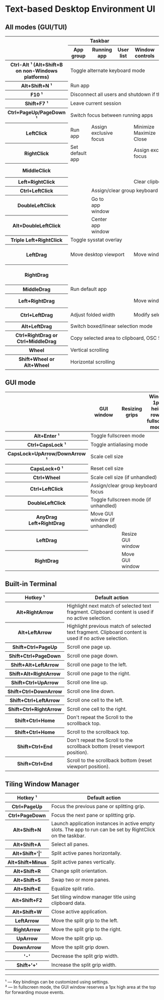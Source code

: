 # Text-based Desktop Environment UI

## All modes (GUI/TUI)

<table>
<thead>
  <tr>
    <th rowspan="2"></th>
    <th colspan="3">Taskbar</th>
    <th colspan="4">App window</th>
    <th colspan="2">Desktop</th>
  </tr>
  <tr>
    <th>App group</th>
    <th>Running app</th>
    <th>User list</th>
    <th>Window controls</th>
    <th>Menu bar</th>
    <th>Interior</th>
    <th>Resize grips</th>
    <th>Navigation strings</th>
    <th>Free space</th>
  </tr>
</thead>
<tbody>
  <tr>
    <th>Ctrl-Alt ¹ (Alt+Shift+B on non-Windows platforms)</th>
    <td colspan="9">Toggle alternate keyboard mode</td>
  </tr>
  <tr>
    <th>Alt+Shift+N ¹</th>
    <td colspan="9">Run app</td>
  </tr>
  <tr>
    <th>F10 ¹</th>
    <td colspan="9">Disconnect all users and shutdown if there are no apps running</td>
  </tr>
  <tr>
    <th>Shift+F7 ¹</th>
    <td colspan="9">Leave current session</td>
  </tr>
  <tr>
    <th>Ctrl+PageUp/PageDown ¹</th>
    <td colspan="9">Switch focus between running apps</td>
  </tr>
  <tr>
    <th>LeftClick</th>
    <td>Run app</td>
    <td>Assign exclusive focus</td>
    <td></td>
    <td>Minimize<br>Maximize<br>Close</td>
    <td colspan="3">Assign exclusive focus</td>
    <td>Go to app</td>
    <td>Clear keyboard focus</td>
  </tr>
  <tr>
    <th>RightClick</th>
    <td>Set default app</td>
    <td></td>
    <td colspan="1"></td>
    <td colspan="2">Assign exclusive focus</td>
    <td colspan="1"></td>
    <td colspan="2">Center app window</td>
    <td></td>
  </tr>
  <tr>
    <th>MiddleClick</th>
    <td colspan="5"></td>
    <td colspan="1">Selection/clipboard paste</td>
    <td colspan="3"></td>
  </tr>
  <tr>
    <th>Left+RightClick</th>
    <td colspan="3"></td>
    <td colspan="5">Clear clipboard</td>
    <td></td>
  </tr>
  <tr>
    <th>Ctrl+LeftClick</th>
    <td colspan="1"></td>
    <td colspan="7">Assign/clear group keyboard focus</td>
    <td></td>
  </tr>
  <tr>
    <th>DoubleLeftClick</th>
    <td colspan="1"></td>
    <td colspan="1">Go to app window</td>
    <td colspan="1"></td>
    <td></td>
    <td colspan="2">Maximize<br>Restore</td>
    <td colspan="3"></td>
  </tr>
  <tr>
    <th>Alt+DoubleLeftClick</th>
    <td colspan="1"></td>
    <td colspan="1">Center app window</td>
    <td colspan="1"></td>
    <td></td>
    <td colspan="2"></td>
    <td colspan="3"></td>
  </tr>
  <tr>
    <th>Triple Left+RightClick</th>
    <td colspan="3">Toggle sysstat overlay</td>
    <td colspan="6"></td>
  </tr>
  <tr>
    <th>LeftDrag</th>
    <td colspan="3">Move desktop viewport</td>
    <td colspan="3">Move window or Select text</td>
    <td colspan="1">Resize window</td>
    <td colspan="1">Move window</td>
    <td>Move desktop viewport</td>
  </tr>
  <tr>
    <th>RightDrag</th>
    <td colspan="5"></td>
    <td>Panoramic content scrolling</td>
    <td colspan="2"></td>
    <td>Run default app</td>
  </tr>
  <tr>
    <th>MiddleDrag</th>
    <td colspan="9">Run default app</td>
  </tr>
  <tr>
    <th>Left+RightDrag</th>
    <td colspan="3"></td>
    <td colspan="4">Move window / Restore maximized</td>
    <td colspan="2">Move desktop viewport</td>
  </tr>
  <tr>
    <th>Ctrl+LeftDrag</th>
    <td colspan="3">Adjust folded width</td>
    <td colspan="3">Modify selection</td>
    <td colspan="1">Zoom window</td>
    <td colspan="2"></td>
  </tr>
  <tr>
    <th>Alt+LeftDrag</th>
    <td colspan="9">Switch boxed/linear selection mode</td>
  </tr>
  <tr>
    <th>Ctrl+RightDrag or Ctrl+MiddleDrag</th>
    <td colspan="9">Copy selected area to clipboard, OSC 52</td>
  </tr>
  <tr>
    <th>Wheel</th>
    <td colspan="7">Vertical scrolling</td>
    <td colspan="2"></td>
  </tr>
  <tr>
    <th>Shift+Wheel or Alt+Wheel</th>
    <td colspan="7">Horizontal scrolling</td>
    <td colspan="2"></td>
  </tr>
</tbody>
</table>

## GUI mode

<table>
<thead>
  <tr>
    <th></th>
    <th>GUI window</th>
    <th>Resizing grips</th>
    <th>Window 1px-height row (in fullscreen mode)²</th>
  </tr>
</thead>
<tbody>
  <tr>
    <th>Alt+Enter ¹</th>
    <td colspan="3">Toggle fullscreen mode</td>
  </tr>
  <tr>
    <th>Ctrl+CapsLock ¹</th>
    <td colspan="3">Toggle antialiasing mode</td>
  </tr>
  <tr>
    <th>CapsLock+UpArrow/DownArrow ¹</th>
    <td colspan="3">Scale cell size</td>
  </tr>
  <tr>
    <th>CapsLock+0 ¹</th>
    <td colspan="3">Reset cell size</td>
  </tr>
  <tr>
    <th>Ctrl+Wheel</th>
    <td colspan="3">Scale cell size (if unhandled)</td>
  </tr>
  <tr>
    <th>Ctrl+LeftClick</th>
    <td colspan="3">Assign/clear group keyboard focus</td>
  </tr>
  <tr>
    <th>DoubleLeftClick</th>
    <td colspan="3">Toggle fullscreen mode (if unhandled)</td>
  </tr>
  <tr>
    <th>AnyDrag<br>Left+RightDrag</th>
    <td colspan="1">Move GUI window (if unhandled)</td>
    <td colspan="1"></td>
    <td colspan="1"></td>
  </tr>
  <tr>
    <th>LeftDrag</th>
    <td colspan="1"></td>
    <td colspan="1">Resize GUI window</td>
    <td colspan="1"></td>
  </tr>
  <tr>
    <th>RightDrag</th>
    <td colspan="1"></td>
    <td colspan="1">Move GUI window</td>
    <td colspan="1"></td>
  </tr>
</tbody>
</table>

## Built-in Terminal

<table>
  <thead>
    <tr><th>Hotkey ¹</th>              <th>Default action</th></tr>
  </thead>
  <tbody>
    <tr><th>Alt+RightArrow</th>        <td>Highlight next match of selected text fragment. Clipboard content is used if no active selection.</td></tr>
    <tr><th>Alt+LeftArrow</th>         <td>Highlight previous match of selected text fragment. Clipboard content is used if no active selection.</td></tr>
    <tr><th>Shift+Ctrl+PageUp</th>     <td>Scroll one page up.</td></tr>
    <tr><th>Shift+Ctrl+PageDown</th>   <td>Scroll one page down.</td></tr>
    <tr><th>Shift+Alt+LeftArrow</th>   <td>Scroll one page to the left.</td></tr>
    <tr><th>Shift+Alt+RightArrow</th>  <td>Scroll one page to the right.</td></tr>
    <tr><th>Shift+Ctrl+UpArrow</th>    <td>Scroll one line up.</td></tr>
    <tr><th>Shift+Ctrl+DownArrow</th>  <td>Scroll one line down.</td></tr>
    <tr><th>Shift+Ctrl+LeftArrow</th>  <td>Scroll one cell to the left.</td></tr>
    <tr><th>Shift+Ctrl+RightArrow</th> <td>Scroll one cell to the right.</td></tr>
    <tr><th>Shift+Ctrl+Home</th>       <td>Don't repeat the Scroll to the scrollback top.</td></tr>
    <tr><th>Shift+Ctrl+Home</th>       <td>Scroll to the scrollback top.</td></tr>
    <tr><th>Shift+Ctrl+End</th>        <td>Don't repeat the Scroll to the scrollback bottom (reset viewport position).</td></tr>
    <tr><th>Shift+Ctrl+End</th>        <td>Scroll to the scrollback bottom (reset viewport position).</td></tr>
  </tbody>
</table>

## Tiling Window Manager

<table>
  <thead>
    <tr><th>Hotkey ¹</th>              <th>Default action</th></tr>
  </thead>
  <tbody>
    <tr><th>Ctrl+PageUp</th>      <td>Focus the previous pane or splitting grip.</td></tr>
    <tr><th>Ctrl+PageDown</th>    <td>Focus the next pane or splitting grip.</td></tr>
    <tr><th>Alt+Shift+N</th>      <td>Launch application instances in active empty slots. The app to run can be set by RightClick on the taskbar.</td></tr>
    <tr><th>Alt+Shift+A</th>      <td>Select all panes.</td></tr>
    <tr><th>Alt+Shift+'|'</th>    <td>Split active panes horizontally.</td></tr>
    <tr><th>Alt+Shift+Minus</th>  <td>Split active panes vertically.</td></tr>
    <tr><th>Alt+Shift+R</th>      <td>Change split orientation.</td></tr>
    <tr><th>Alt+Shift+S</th>      <td>Swap two or more panes.</td></tr>
    <tr><th>Alt+Shift+E</th>      <td>Equalize split ratio.</td></tr>
    <tr><th>Alt+Shift+F2</th>     <td>Set tiling window manager title using clipboard data.</td></tr>
    <tr><th>Alt+Shift+W</th>      <td>Close active application.</td></tr>
    <tr><th>LeftArrow</th>        <td>Move the split grip to the left.</td></tr>
    <tr><th>RightArrow</th>       <td>Move the split grip to the right.</td></tr>
    <tr><th>UpArrow</th>          <td>Move the split grip up.</td></tr>
    <tr><th>DownArrow</th>        <td>Move the split grip down.</td></tr>
    <tr><th>'-'</th>              <td>Decrease the split grip width.</td></tr>
    <tr><th>Shift+'+'</th>        <td>Increase the split grip width.</td></tr>
  </tbody>
</table>

---

¹ — Key bindings can be customized using settings.  
² — In fullscreen mode, the GUI window reserves a 1px high area at the top for forwarding mouse events.